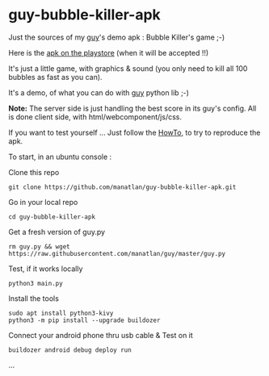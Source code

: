 # guy-bubble-killer-apk
Just the sources of my [guy](https://guy-docs.glitch.me/)'s demo apk : Bubble Killer's game ;-)

Here is the [apk on the playstore](https://play.google.com/store/apps/details?id=com.manatlan.guy.bubblekiller) (when it will be accepted !!)

It's just a little game, with graphics & sound (you only need to kill all 100 bubbles as fast as you can).

It's a demo, of what you can do with [guy](https://guy-docs.glitch.me/) python lib ;-)

**Note:**
The server side is just handling the best score in its guy's config. All is done client side, with html/webcomponent/js/css.

If you want to test yourself ... Just follow the [HowTo](https://guy-docs.glitch.me/howto_build_apk_android/), to try to reproduce the apk.

To start, in an ubuntu console :

Clone this repo

    git clone https://github.com/manatlan/guy-bubble-killer-apk.git

Go in your local repo

    cd guy-bubble-killer-apk

Get a fresh version of guy.py

    rm guy.py && wget https://raw.githubusercontent.com/manatlan/guy/master/guy.py

Test, if it works locally 

    python3 main.py

Install the tools

    sudo apt install python3-kivy
    python3 -m pip install --upgrade buildozer

Connect your android phone thru usb cable & Test on it

    buildozer android debug deploy run

...
